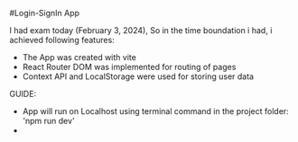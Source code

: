 #Login-SignIn App

I had exam today (February 3, 2024),
So in the time boundation i had, i achieved following features:

- The App was created with vite
- React Router DOM was implemented for routing of pages
- Context API and LocalStorage were used for storing user data

GUIDE:
- App will run on Localhost using terminal command in the project folder: 'npm run dev' 
- 

